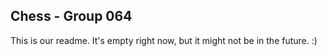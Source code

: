 ## Chess - Group 064

This is our readme. It's empty right now, but it might not be in the future. :)
